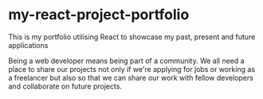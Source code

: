 # my-react-project-portfolio
This is my portfolio utilising React to showcase my past, present and future applications

Being a web developer means being part of a community. We all need a place to share our projects not only if we're applying for jobs or working as a freelancer but also so that we can share our work with fellow developers and collaborate on future projects.